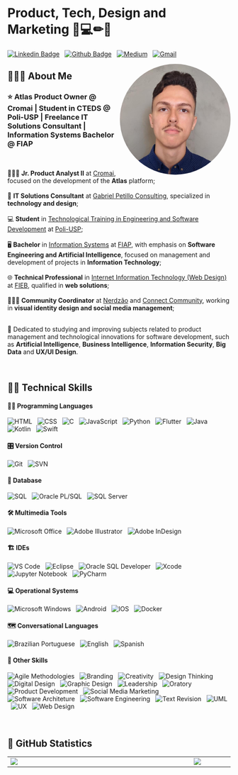 # Product, Tech, Design and Marketing 🎁💻✏🏢

 [![Linkedin Badge](https://img.shields.io/badge/-LinkedIn-0077B5?style=flat&logo=Linkedin&logoColor=white&link=https://www.linkedin.com/in/jjean-jacques10/)](https://www.linkedin.com/in/gabrielpetillo) &nbsp;
 [![Github Badge](https://img.shields.io/badge/-Github-242A2D?style=flat&logo=Github&logoColor=white&link=https://github.com/gspetillo/)](https://github.com/gspetillo/) &nbsp;
 [![Medium](https://img.shields.io/badge/-Medium-FFF?style=flat&logo=medium&logoColor=black&link=https://medium.com/@gspetillo)](https://medium.com/@gspetillo) &nbsp; 
 [![Gmail](https://img.shields.io/badge/-Gmail-FF0000?style=flat&logo=Gmail&logoColor=white&link=mailto:gspetillo@gmail.com)](mailto:gspetillo@gmail.com)

<img src="./foto_GabrielPetillo_Linkedin.jpg" min-width="250px" max-width="250px" width="250px" align="right" alt="Gabriel Petillo Profile Photo" style="border-radius: 50%; position:relative; z-index:99" >

## 👨🏻‍🦱 About Me


### ⭐ **Atlas Product Owner @ Cromai | Student in CTEDS @ Poli-USP | Freelance IT Solutions Consultant | Information Systems Bachelor @ FIAP**

<br>
<p>

👨🏻‍💻 **Jr. Product Analyst II** at [Cromai](https://www.cromai.com/), focused on the development of the **Atlas** platform; <br><br>
💼 **IT Solutions Consultant** at [Gabriel Petillo Consulting](https://www.linkedin.com/company/gabriel-petillo-consulting/), specialized in **technology and design**; <br><br>
💻 **Student** in [Technological Training in Engineering and Software Development](https://conteudo.ituring.com.br/cteds) at [Poli-USP](https://www.poli.usp.br/); <br><br>
🖥️ **Bachelor** in [Information Systems](https://www.fiap.com.br/graduacao/bacharelado/sistemas-de-informacao/) at [FIAP](https://www.fiap.com.br/), with emphasis on **Software Engineering and Artificial Intelligence**, focused on management and development of projects in **Information Technology**;<br><br>
🌐 **Technical Professional** in [Internet Information Technology (Web Design)](https://fieb.edu.br/curso/informatica-para-internet/) at [FIEB](https://fieb.edu.br/), qualified in **web solutions**;<br><br>
👨🏻‍💼 **Community Coordinator** at [Nerdzão](https://www.linkedin.com/company/nerdz%C3%A3o/) and [Connect Community](https://www.linkedin.com/company/connect-comunidade/), working in **visual identity design and social media management**;<br><br>
 
💙 Dedicated to studying and improving subjects related to product management and technological innovations for software development, such as **Artificial Intelligence**, **Business Intelligence**, **Information Security**, **Big Data** and **UX/UI Design**.
</p><br>

## 🤹‍♂️ Technical Skills
#### 👨‍💻 Programming Languages
![HTML](https://img.shields.io/badge/-HTML-ff0d00?style=flat&logoColor=white&logo=html5) &nbsp;
![CSS](https://img.shields.io/badge/-CSS-196eff?style=flat&logoColor=white&logo=css3) &nbsp;
![C](https://img.shields.io/badge/-C_Lang-3746a8?style=flat&logoColor=white&logo=c) &nbsp;
![JavaScript](https://img.shields.io/badge/-JavaScript-efd81d?style=flat&logoColor=white&logo=javascript) &nbsp;
![Python](https://img.shields.io/badge/-Python-0077B5?style=flat&logoColor=white&logo=python) &nbsp;
![Flutter](https://img.shields.io/badge/-Flutter-45D1FD?style=flat&logoColor=white&logo=flutter) &nbsp;
![Java](https://img.shields.io/badge/-Java-ff961f?style=flat&logoColor=white&logo=java) &nbsp;
![Kotlin](https://img.shields.io/badge/-Kotlin-766cdc?style=flat&logoColor=white&logo=kotlin) &nbsp;
![Swift](https://img.shields.io/badge/-Swift-f44d2b?style=flat&logoColor=white&logo=swift) &nbsp;

#### 🎛 Version Control
![Git](https://img.shields.io/badge/-Git-000?style=flat&logoColor=white&logo=git) &nbsp;
![SVN](https://img.shields.io/badge/-SVN-7c97c2?style=flat&logoColor=white&logo=subversion) &nbsp;

#### 🎲 Database
![SQL](https://img.shields.io/badge/-SQL-1d4a65?style=flat&logoColor=white&logo=mysql) &nbsp;
![Oracle PL/SQL](https://img.shields.io/badge/-Oracle_PL/SQL-f7111a?style=flat&logoColor=white&logo=oracle) &nbsp;
![SQL Server](https://img.shields.io/badge/-SQLite-444444?style=flat&logoColor=white&logo=sqlite) &nbsp;

#### 🛠 Multimedia Tools
![Microsoft Office](https://img.shields.io/badge/-Microsoft_Office-dc5400?style=flat&logoColor=white&logo=microsoft-office) &nbsp; 
![Adobe Illustrator](https://img.shields.io/badge/-Adobe_Illustrator-f79500?style=flat&logoColor=white&logo=adobe-illustrator) &nbsp;
![Adobe InDesign](https://img.shields.io/badge/-Adobe_InDesign-f73163?style=flat&logoColor=white&logo=adobe-indesign) &nbsp;

#### 🏗 IDEs
![VS Code](https://img.shields.io/badge/-Visual_Studio_Code-1880C6?style=flat&logoColor=white&logo=visual-studio) &nbsp;
![Eclipse](https://img.shields.io/badge/-Eclipse-41327C?style=flat&logoColor=white&logo=eclipse) &nbsp;
![Oracle SQL Developer](https://img.shields.io/badge/-Oracle_SQL_Developer-95AFCB?style=flat&logoColor=white&logo=oracle) &nbsp;
![Xcode](https://img.shields.io/badge/-Xcode-529EFF?style=flat&logoColor=white&logo=xcode) &nbsp;
![Jupyter Notebook](https://img.shields.io/badge/-Jupyter_Notebook-F37726?style=flat&logoColor=white&logo=jupyter) &nbsp;
![PyCharm](https://img.shields.io/badge/-PyCharm-20D68B?style=flat&logoColor=white&logo=pycharm) &nbsp;

#### 💻 Operational Systems
![Microsoft Windows](https://img.shields.io/badge/-Microsoft_Windows-00A8E8?style=flat&logoColor=white&logo=windows) &nbsp;
![Android](https://img.shields.io/badge/-Android-3bd580?style=flat&logoColor=white&logo=android) &nbsp;
![IOS](https://img.shields.io/badge/-iOS-9A9999?style=flat&logoColor=white&logo=apple) &nbsp;
![Docker](https://img.shields.io/badge/-Docker-2391E6?style=flat&logoColor=white&logo=docker) &nbsp;

#### 🗺 Conversational Languages
![Brazilian Portuguese](https://img.shields.io/badge/-Brazilian_Portuguese:_Native-009638?style=flat&logoColor=white) &nbsp;
![English](https://img.shields.io/badge/-English:_Intermediate_(B2)-39386B?style=flat&logoColor=white) &nbsp;
![Spanish](https://img.shields.io/badge/-Spanish:_Basic-C00B1D?style=flat&logoColor=white) &nbsp;

#### 💬 Other Skills
![Agile Methodologies](https://img.shields.io/badge/-Agile_Methodologies-ddd?style=flat&logoColor=white) &nbsp;
![Branding](https://img.shields.io/badge/-Branding-ddd?style=flat&logoColor=white) &nbsp;
![Creativity](https://img.shields.io/badge/-Creativity-ddd?style=flat&logoColor=white) &nbsp;
![Design Thinking](https://img.shields.io/badge/-Design_Thinking-ddd?style=flat&logoColor=white) &nbsp;
![Digital Design](https://img.shields.io/badge/-Digital_Design-ddd?style=flat&logoColor=white) &nbsp;
![Graphic Design](https://img.shields.io/badge/-Graphic_Design-ddd?style=flat&logoColor=white) &nbsp;
![Leadership](https://img.shields.io/badge/-Leadership-ddd?style=flat&logoColor=white) &nbsp;
![Oratory](https://img.shields.io/badge/-Oratory-ddd?style=flat&logoColor=white) &nbsp;
![Product Development](https://img.shields.io/badge/-Product_Development-ddd?style=flat&logoColor=white) &nbsp;
![Social Media Marketing](https://img.shields.io/badge/-Social_Media_Marketing-ddd?style=flat&logoColor=white) &nbsp;
![Software Architeture](https://img.shields.io/badge/-Software_Architeture-ddd?style=flat&logoColor=white) &nbsp;
![Software Engineering](https://img.shields.io/badge/-Software_Engineering-ddd?style=flat&logoColor=white) &nbsp;
![Text Revision](https://img.shields.io/badge/-Text_Revision-ddd?style=flat&logoColor=white) &nbsp;
![UML](https://img.shields.io/badge/-UML-ddd?style=flat&logoColor=white) &nbsp;
![UX](https://img.shields.io/badge/-UX-ddd?style=flat&logoColor=white) &nbsp;
![Web Design](https://img.shields.io/badge/-Web_Design-ddd?style=flat&logoColor=white) &nbsp;
<br><br><br>

## 🧾 GitHub Statistics
  <table>
    <tr>
        <td><img width="400px" align="left" src="https://github-readme-stats.vercel.app/api/top-langs/?username=gspetillo&hide=JupyterNotebookPHP&layout=compact&count_private=true&langs_count=8&theme=tokyonight" /></td>
        <td><img width="495px" align="left" src="https://github-readme-stats.vercel.app/api?username=gspetillo&show_icons=true&count_private=true&theme=tokyonight" /></td>
    </tr>   
  </table>

